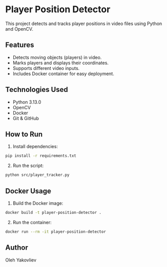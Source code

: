 # Player Position Detector

This project detects and tracks player positions in video files using Python and OpenCV.

## Features

- Detects moving objects (players) in video.
- Marks players and displays their coordinates.
- Supports different video inputs.
- Includes Docker container for easy deployment.

## Technologies Used

- Python 3.13.0
- OpenCV
- Docker
- Git & GitHub

## How to Run

1. Install dependencies:

```bash
pip install -r requirements.txt
```

2. Run the script:

```bash
python src/player_tracker.py
```

## Docker Usage

1. Build the Docker image:

```bash
docker build -t player-position-detector .
```

2. Run the container:

```bash
docker run --rm -it player-position-detector
```

## Author

Oleh Yakovliev